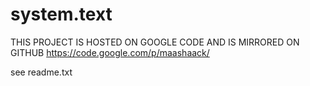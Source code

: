 system.text
===========

THIS PROJECT IS HOSTED ON GOOGLE CODE AND IS MIRRORED ON GITHUB
https://code.google.com/p/maashaack/


see readme.txt
